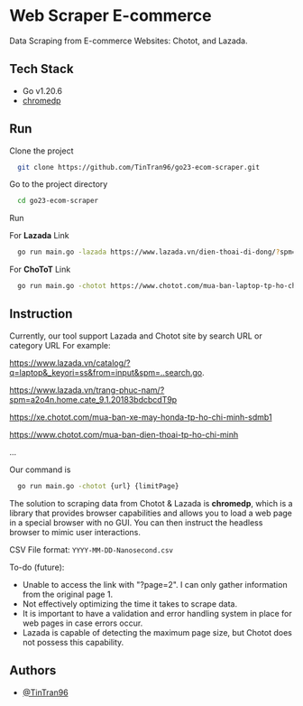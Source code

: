 
# Web Scraper E-commerce

Data Scraping from E-commerce Websites: Chotot, and Lazada.


## Tech Stack
- Go v1.20.6
- [chromedp](https://github.com/chromedp/chromedp)


## Run

Clone the project

```bash
  git clone https://github.com/TinTran96/go23-ecom-scraper.git
```

Go to the project directory

```bash
  cd go23-ecom-scraper
```

Run

For **Lazada** Link
```bash
  go run main.go -lazada https://www.lazada.vn/dien-thoai-di-dong/?spm=a2o4n.home.cate_1.1.d57c3bdcARpMip 1
```

For **ChoToT** Link
```bash
  go run main.go -chotot https://www.chotot.com/mua-ban-laptop-tp-ho-chi-minh 1
```


## Instruction

Currently, our tool support Lazada and Chotot site by search URL or category URL
For example:

https://www.lazada.vn/catalog/?q=laptop&_keyori=ss&from=input&spm=..search.go.

https://www.lazada.vn/trang-phuc-nam/?spm=a2o4n.home.cate_9.1.20183bdcbcdT9p

https://xe.chotot.com/mua-ban-xe-may-honda-tp-ho-chi-minh-sdmb1

https://www.chotot.com/mua-ban-dien-thoai-tp-ho-chi-minh

...

Our command is 

```bash
  go run main.go -chotot {url} {limitPage}
```

The solution to scraping data from Chotot & Lazada is **chromedp**, which is a library that provides browser capabilities and allows you to load a web page in a special browser with no GUI. You can then instruct the headless browser to mimic user interactions.

CSV File format: `YYYY-MM-DD-Nanosecond.csv`

To-do (future):
- Unable to access the link with "?page=2". I can only gather information from the original page 1.
- Not effectively optimizing the time it takes to scrape data.
- It is important to have a validation and error handling system in place for web pages in case errors occur.
- Lazada is capable of detecting the maximum page size, but Chotot does not possess this capability.


## Authors

- [@TinTran96](https://github.com/TinTran96)
